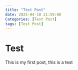 ```yaml
---
title: "Test Post"
date: 2025-04-10 21:59:00
Categories: [Test Post]
tags: [Test Post]
---
```


# Test

This is my first post, this is a test
